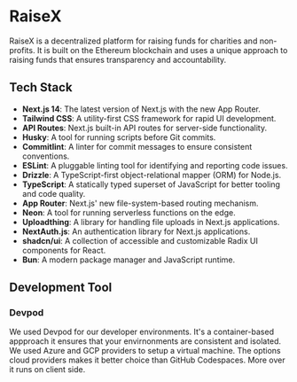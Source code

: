 # RaiseX

RaiseX is a decentralized platform for raising funds for charities and non-profits. It is built on the Ethereum blockchain and uses a unique approach to raising funds that ensures transparency and accountability.


## Tech Stack

- **Next.js 14**: The latest version of Next.js with the new App Router.
- **Tailwind CSS**: A utility-first CSS framework for rapid UI development.
- **API Routes**: Next.js built-in API routes for server-side functionality.
- **Husky**: A tool for running scripts before Git commits.
- **Commitlint**: A linter for commit messages to ensure consistent conventions.
- **ESLint**: A pluggable linting tool for identifying and reporting code issues.
- **Drizzle**: A TypeScript-first object-relational mapper (ORM) for Node.js.
- **TypeScript**: A statically typed superset of JavaScript for better tooling and code quality.
- **App Router**: Next.js' new file-system-based routing mechanism.
- **Neon**: A tool for running serverless functions on the edge.
- **Uploadthing**: A library for handling file uploads in Next.js applications.
- **NextAuth.js**: An authentication library for Next.js applications.
- **shadcn/ui**: A collection of accessible and customizable Radix UI components for React.
- **Bun**: A modern package manager and JavaScript runtime.


## Development Tool

### Devpod
We used Devpod for our developer environments. It's a container-based appproach it ensures that your envirnonments are consistent and isolated. We used Azure and GCP providers to setup a virtual machine. The options cloud providers makes it better choice than GitHub Codespaces. More over it runs on client side.


